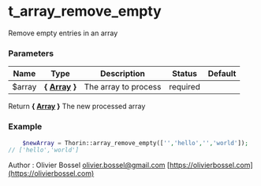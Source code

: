 # t_array_remove_empty

Remove empty entries in an array


### Parameters
Name  |  Type  |  Description  |  Status  |  Default
------------  |  ------------  |  ------------  |  ------------  |  ------------
$array  |  **{ [Array](http://php.net/manual/en/language.types.array.php) }**  |  The array to process  |  required  |

Return **{ [Array](http://php.net/manual/en/language.types.array.php) }** The new processed array

### Example
```php
	$newArray = Thorin::array_remove_empty(['','hello','','world']);
// ['hello','world']
```
Author : Olivier Bossel [olivier.bossel@gmail.com](mailto:olivier.bossel@gmail.com) [https://olivierbossel.com](https://olivierbossel.com)